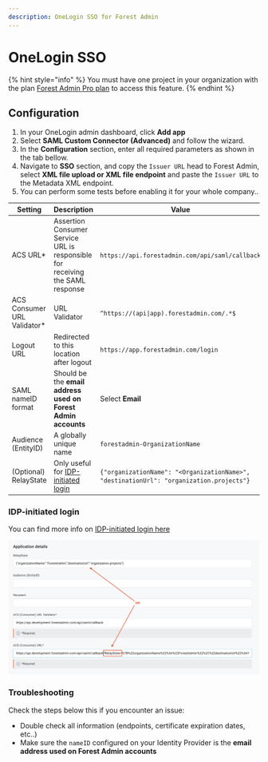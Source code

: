 ```yaml
---
description: OneLogin SSO for Forest Admin
---
```


# OneLogin SSO

{% hint style="info" %}
You must have one project in your organization with the plan [Forest Admin Pro plan](https://www.forestadmin.com/pricing) to access this feature.
{% endhint %}

## Configuration

1. In your OneLogin admin dashboard, click **Add app**
2. Select **SAML Custom Connector (Advanced)** and follow the wizard.
3. In the **Configuration** section, enter all required parameters as shown in the tab bellow.
4. Navigate to **SSO** section, and copy the `Issuer URL` head to Forest Admin, select **XML file upload or XML file endpoint** and paste the `Issuer URL` to the Metadata XML endpoint.
5. You can perform some tests before enabling it for your whole company..

| Setting                       | Description                                                                            | Value                                                                                   |
| ----------------------------- | -------------------------------------------------------------------------------------- | --------------------------------------------------------------------------------------- |
| ACS URL\*                     | Assertion Consumer Service URL is responsible for receiving the SAML response          | `https://api.forestadmin.com/api/saml/callback`                                         |
| ACS Consumer URL Validator\* | URL Validator                                                                          | `^https://(api\|app).forestadmin.com/.*$`                                   |
| Logout URL                    | Redirected to this location after logout                                               | `https://app.forestadmin.com/login`                                                     |
| SAML nameID format            | Should be the **email address used on Forest Admin accounts**                          | Select **Email**                                                                        |
| Audience (EntityID)           | A globally unique name                                                                 | `forestadmin-OrganizationName`                                                          |
| (Optional) RelayState         | Only useful for [IDP-initiated login](../organization-settings.md#idp-initiated-login) | `{"organizationName": "<OrganizationName>", "destinationUrl": "organization.projects"}` |

### IDP-initiated login

You can find more info on [IDP-initiated login here](../organization-settings.md#idp-initiated-login)

![](<../../../.gitbook/assets/image (610).png>)

### Troubleshooting

Check the steps below this if you encounter an issue:

- Double check all information (endpoints, certificate expiration dates, etc..)
- Make sure the `nameID` configured on your Identity Provider is the **email address used on Forest Admin accounts**
